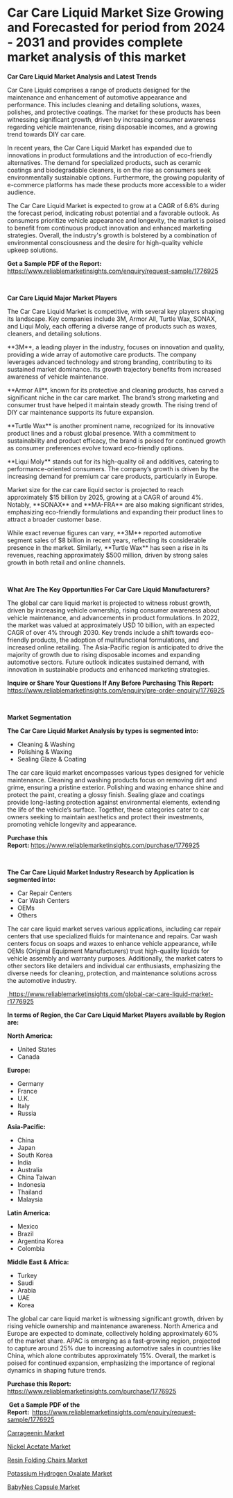 <p><h1>Car Care Liquid Market Size Growing and Forecasted for period from 2024 - 2031 and provides complete market analysis of this market</h1></p><p><strong>Car Care Liquid Market Analysis and Latest Trends</strong></p>
<p><p>Car Care Liquid comprises a range of products designed for the maintenance and enhancement of automotive appearance and performance. This includes cleaning and detailing solutions, waxes, polishes, and protective coatings. The market for these products has been witnessing significant growth, driven by increasing consumer awareness regarding vehicle maintenance, rising disposable incomes, and a growing trend towards DIY car care.</p><p>In recent years, the Car Care Liquid Market has expanded due to innovations in product formulations and the introduction of eco-friendly alternatives. The demand for specialized products, such as ceramic coatings and biodegradable cleaners, is on the rise as consumers seek environmentally sustainable options. Furthermore, the growing popularity of e-commerce platforms has made these products more accessible to a wider audience.</p><p>The Car Care Liquid Market is expected to grow at a CAGR of 6.6% during the forecast period, indicating robust potential and a favorable outlook. As consumers prioritize vehicle appearance and longevity, the market is poised to benefit from continuous product innovation and enhanced marketing strategies. Overall, the industry's growth is bolstered by a combination of environmental consciousness and the desire for high-quality vehicle upkeep solutions.</p></p>
<p><strong>Get a Sample PDF of the Report:&nbsp;</strong> <a href="https://www.reliablemarketinsights.com/enquiry/request-sample/1776925?utm_campaign=1506&utm_medium=2&utm_source=Github&utm_content=ia&utm_term=09102024&utm_id=car-care-liquid">https://www.reliablemarketinsights.com/enquiry/request-sample/1776925</a></p>
<p>&nbsp;</p>
<p><strong>Car Care Liquid Major Market Players</strong></p>
<p><p>The Car Care Liquid Market is competitive, with several key players shaping its landscape. Key companies include 3M, Armor All, Turtle Wax, SONAX, and Liqui Moly, each offering a diverse range of products such as waxes, cleaners, and detailing solutions.</p><p>**3M**, a leading player in the industry, focuses on innovation and quality, providing a wide array of automotive care products. The company leverages advanced technology and strong branding, contributing to its sustained market dominance. Its growth trajectory benefits from increased awareness of vehicle maintenance.</p><p>**Armor All**, known for its protective and cleaning products, has carved a significant niche in the car care market. The brand’s strong marketing and consumer trust have helped it maintain steady growth. The rising trend of DIY car maintenance supports its future expansion.</p><p>**Turtle Wax** is another prominent name, recognized for its innovative product lines and a robust global presence. With a commitment to sustainability and product efficacy, the brand is poised for continued growth as consumer preferences evolve toward eco-friendly options.</p><p>**Liqui Moly** stands out for its high-quality oil and additives, catering to performance-oriented consumers. The company’s growth is driven by the increasing demand for premium car care products, particularly in Europe.</p><p>Market size for the car care liquid sector is projected to reach approximately $15 billion by 2025, growing at a CAGR of around 4%. Notably, **SONAX** and **MA-FRA** are also making significant strides, emphasizing eco-friendly formulations and expanding their product lines to attract a broader customer base.</p><p>While exact revenue figures can vary, **3M** reported automotive segment sales of $8 billion in recent years, reflecting its considerable presence in the market. Similarly, **Turtle Wax** has seen a rise in its revenues, reaching approximately $500 million, driven by strong sales growth in both retail and online channels.</p></p>
<p>&nbsp;</p>
<p><strong>What Are The Key Opportunities For Car Care Liquid Manufacturers?</strong></p>
<p><p>The global car care liquid market is projected to witness robust growth, driven by increasing vehicle ownership, rising consumer awareness about vehicle maintenance, and advancements in product formulations. In 2022, the market was valued at approximately USD 10 billion, with an expected CAGR of over 4% through 2030. Key trends include a shift towards eco-friendly products, the adoption of multifunctional formulations, and increased online retailing. The Asia-Pacific region is anticipated to drive the majority of growth due to rising disposable incomes and expanding automotive sectors. Future outlook indicates sustained demand, with innovation in sustainable products and enhanced marketing strategies.</p></p>
<p><strong>Inquire or Share Your Questions If Any Before Purchasing This Report:</strong> <a href="https://www.reliablemarketinsights.com/enquiry/pre-order-enquiry/1776925?utm_campaign=1506&utm_medium=2&utm_source=Github&utm_content=ia&utm_term=09102024&utm_id=car-care-liquid">https://www.reliablemarketinsights.com/enquiry/pre-order-enquiry/1776925</a></p>
<p>&nbsp;</p>
<p><strong>Market Segmentation</strong></p>
<p><strong>The Car Care Liquid Market Analysis by types is segmented into:</strong></p>
<p><ul><li>Cleaning & Washing</li><li>Polishing & Waxing</li><li>Sealing Glaze & Coating</li></ul></p>
<p><p>The car care liquid market encompasses various types designed for vehicle maintenance. Cleaning and washing products focus on removing dirt and grime, ensuring a pristine exterior. Polishing and waxing enhance shine and protect the paint, creating a glossy finish. Sealing glaze and coatings provide long-lasting protection against environmental elements, extending the life of the vehicle’s surface. Together, these categories cater to car owners seeking to maintain aesthetics and protect their investments, promoting vehicle longevity and appearance.</p></p>
<p><strong>Purchase this Report:&nbsp;</strong><a href="https://www.reliablemarketinsights.com/purchase/1776925?utm_campaign=1506&utm_medium=2&utm_source=Github&utm_content=ia&utm_term=09102024&utm_id=car-care-liquid">https://www.reliablemarketinsights.com/purchase/1776925</a></p>
<p>&nbsp;</p>
<p><strong>The Car Care Liquid Market Industry Research by Application is segmented into:</strong></p>
<p><ul><li>Car Repair Centers</li><li>Car Wash Centers</li><li>OEMs</li><li>Others</li></ul></p>
<p><p>The car care liquid market serves various applications, including car repair centers that use specialized fluids for maintenance and repairs. Car wash centers focus on soaps and waxes to enhance vehicle appearance, while OEMs (Original Equipment Manufacturers) trust high-quality liquids for vehicle assembly and warranty purposes. Additionally, the market caters to other sectors like detailers and individual car enthusiasts, emphasizing the diverse needs for cleaning, protection, and maintenance solutions across the automotive industry.</p></p>
<p><a href="https://www.reliablemarketinsights.com/global-car-care-liquid-market-r1776925?utm_campaign=1506&utm_medium=2&utm_source=Github&utm_content=ia&utm_term=09102024&utm_id=car-care-liquid">&nbsp;https://www.reliablemarketinsights.com/global-car-care-liquid-market-r1776925</a></p>
<p><strong>In terms of Region, the Car Care Liquid Market Players available by Region are:</strong></p>
<p>
    <p> <strong> North America: </strong>
        <ul>
            <li>United States</li>
            <li>Canada</li>
        </ul>
        </p> 
    <p> <strong> Europe: </strong>
        <ul>
            <li>Germany</li>
            <li>France</li>
            <li>U.K.</li>
            <li>Italy</li>
            <li>Russia</li>
        </ul>
        </p> 
    <p> <strong> Asia-Pacific: </strong>
        <ul>
            <li>China</li>
            <li>Japan</li>
            <li>South Korea</li>
            <li>India</li>
            <li>Australia</li>
            <li>China Taiwan</li>
            <li>Indonesia</li>
            <li>Thailand</li>
            <li>Malaysia</li>
        </ul>
        </p> 
    <p> <strong> Latin America: </strong>
        <ul>
            <li>Mexico</li>
            <li>Brazil</li>
            <li>Argentina Korea</li>
            <li>Colombia</li>
        </ul>
        </p> 
    <p> <strong> Middle East & Africa: </strong>
        <ul>
            <li>Turkey</li>
            <li>Saudi</li>
            <li>Arabia</li>
            <li>UAE</li>
            <li>Korea</li>
        </ul>
    </p>
    </p>
<p><p>The global car care liquid market is witnessing significant growth, driven by rising vehicle ownership and maintenance awareness. North America and Europe are expected to dominate, collectively holding approximately 60% of the market share. APAC is emerging as a fast-growing region, projected to capture around 25% due to increasing automotive sales in countries like China, which alone contributes approximately 15%. Overall, the market is poised for continued expansion, emphasizing the importance of regional dynamics in shaping future trends.</p></p>
<p><strong>Purchase this Report: </strong><a href="https://www.reliablemarketinsights.com/purchase/1776925?utm_campaign=1506&utm_medium=2&utm_source=Github&utm_content=ia&utm_term=09102024&utm_id=car-care-liquid">https://www.reliablemarketinsights.com/purchase/1776925</a></p>
<p>&nbsp;<strong>Get a Sample PDF of the Report:&nbsp;&nbsp;</strong><a href="https://www.reliablemarketinsights.com/enquiry/request-sample/1776925?utm_campaign=1506&utm_medium=2&utm_source=Github&utm_content=ia&utm_term=09102024&utm_id=car-care-liquid">https://www.reliablemarketinsights.com/enquiry/request-sample/1776925</a></p>
<p><strong></strong></p>
<p><p><a href="https://www.linkedin.com/pulse/carrageenin-market-size-type-kappa-carrageeniniota-carrageeninlambda-sbigf?utm_campaign=1506&utm_medium=2&utm_source=Github&utm_content=ia&utm_term=09102024&utm_id=car-care-liquid">Carrageenin Market</a></p><p><a href="https://www.linkedin.com/pulse/nickel-acetate-market-matrix-applications-exact-platingceramics-ac8xc?utm_campaign=1506&utm_medium=2&utm_source=Github&utm_content=ia&utm_term=09102024&utm_id=car-care-liquid">Nickel Acetate Market</a></p><p><a href="https://www.linkedin.com/pulse/resin-folding-chairs-market-size-share-growth-analysis-type-application-pa9nf?utm_campaign=1506&utm_medium=2&utm_source=Github&utm_content=ia&utm_term=09102024&utm_id=car-care-liquid">Resin Folding Chairs Market</a></p><p><a href="https://www.linkedin.com/pulse/global-potassium-hydrogen-oxalate-market-analysis-key-trends-qqf2c?utm_campaign=1506&utm_medium=2&utm_source=Github&utm_content=ia&utm_term=09102024&utm_id=car-care-liquid">Potassium Hydrogen Oxalate Market</a></p><p><a href="https://www.linkedin.com/pulse/global-babynes-capsule-market-analysis-key-trends-future-projections-92uuf?utm_campaign=1506&utm_medium=2&utm_source=Github&utm_content=ia&utm_term=09102024&utm_id=car-care-liquid">BabyNes Capsule Market</a></p></p>